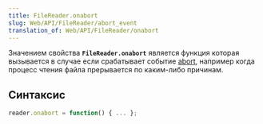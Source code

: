 ```yaml
---
title: FileReader.onabort
slug: Web/API/FileReader/abort_event
translation_of: Web/API/FileReader/onabort
---
```


Значением свойства **`FileReader.onabort`** является функция которая вызывается в случае если срабатывает событие [abort](/ru/docs/Web/Events/abort), например когда процесс чтения файла прерывается по каким-либо причинам.

## Синтаксис

```js
reader.onabort = function() { ... };
```
